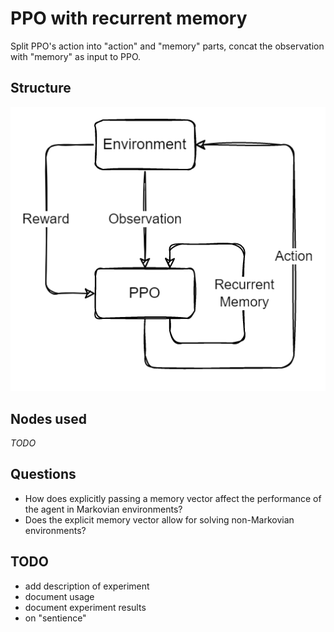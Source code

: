 # PPO with recurrent memory

Split PPO's action into "action" and "memory" parts, concat the observation with "memory" as input to PPO.

## Structure
![Diagram](diagram.drawio.png)

## Nodes used
*TODO*

## Questions
- How does explicitly passing a memory vector affect the performance of the agent in Markovian environments?
- Does the explicit memory vector allow for solving non-Markovian environments?

## TODO
- add description of experiment
- document usage
- document experiment results
- on "sentience"
